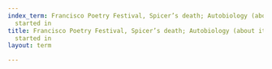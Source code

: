 ```yaml
---
index_term: Francisco Poetry Festival, Spicer’s death; Autobiology (about it), writing
  started in
title: Francisco Poetry Festival, Spicer’s death; Autobiology (about it), writing
  started in
layout: term

---
```

